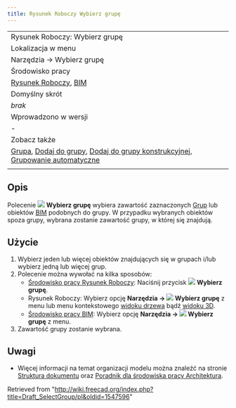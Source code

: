 ```yaml
---
title: Rysunek Roboczy Wybierz grupę
---
```

|  |
| --- |
| Rysunek Roboczy: Wybierz grupę |
| Lokalizacja w menu |
| Narzędzia → Wybierz grupę |
| Środowisko pracy |
| [Rysunek Roboczy](/Draft_Workbench/pl "Draft Workbench/pl"), [BIM](/BIM_Workbench/pl "BIM Workbench/pl") |
| Domyślny skrót |
| *brak* |
| Wprowadzono w wersji |
| - |
| Zobacz także |
| [Grupa](/Std_Group/pl "Std Group/pl"), [Dodaj do grupy](/Draft_AddToGroup "Draft AddToGroup"), [Dodaj do grupy konstrukcyjnej](/Draft_AddConstruction/pl "Draft AddConstruction/pl"), [Grupowanie automatyczne](/Draft_AutoGroup/pl "Draft AutoGroup/pl") |
|  |

## Opis

Polecenie ![](/images/Draft_SelectGroup.svg) **Wybierz grupę** wybiera zawartość zaznaczonych [Grup](/Std_Group/pl "Std Group/pl") lub obiektów [BIM](/BIM_Workbench/pl "BIM Workbench/pl") podobnych do grupy. W przypadku wybranych obiektów spoza grupy, wybrana zostanie zawartość grupy, w której się znajdują.

## Użycie

1. Wybierz jeden lub więcej obiektów znajdujących się w grupach i/lub wybierz jedną lub więcej grup.
2. Polecenie można wywołać na kilka sposobów:
   * [Środowisko pracy Rysunek Roboczy](/Draft_Workbench/pl "Draft Workbench/pl"): Naciśnij przycisk ![](/images/Draft_SelectGroup.svg) **Wybierz grupę**.
   * Rysunek Roboczy: Wybierz opcję **Narzędzia → ![](/images/Draft_SelectGroup.svg) Wybierz grupę** z menu lub menu kontekstowego [widoku drzewa](/Tree_view/pl "Tree view/pl") bądź [widoku 3D](/3D_view/pl "3D view/pl").
   * [Środowisko pracy BIM](/BIM_Workbench/pl "BIM Workbench/pl"): Wybierz opcję **Narzędzia → ![](/images/Draft_SelectGroup.svg) Wybierz grupę** z menu.
3. Zawartość grupy zostanie wybrana.

## Uwagi

* Więcej informacji na temat organizacji modelu można znaleźć na stronie [Struktura dokumentu](/Document_structure/pl "Document structure/pl") oraz [Poradnik dla środowiska pracy Architektura](/Arch_tutorial/pl#Porządkowanie_modelu "Arch tutorial/pl").

Retrieved from "<http://wiki.freecad.org/index.php?title=Draft_SelectGroup/pl&oldid=1547596>"